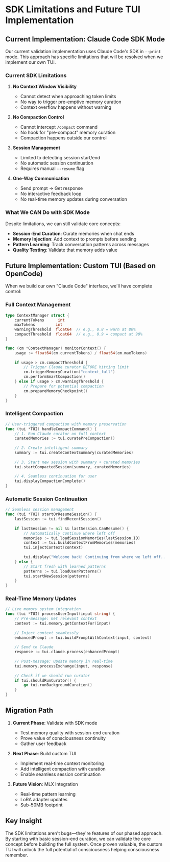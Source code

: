 # SDK Limitations and Future TUI Implementation

## Current Implementation: Claude Code SDK Mode

Our current validation implementation uses Claude Code's SDK in `--print` mode. This approach has specific limitations that will be resolved when we implement our own TUI.

### Current SDK Limitations

1. **No Context Window Visibility**
   - Cannot detect when approaching token limits
   - No way to trigger pre-emptive memory curation
   - Context overflow happens without warning

2. **No Compaction Control**
   - Cannot intercept `/compact` command
   - No hook for "pre-compact" memory curation
   - Compaction happens outside our control

3. **Session Management**
   - Limited to detecting session start/end
   - No automatic session continuation
   - Requires manual `--resume` flag

4. **One-Way Communication**
   - Send prompt → Get response
   - No interactive feedback loop
   - No real-time memory updates during conversation

### What We CAN Do with SDK Mode

Despite limitations, we can still validate core concepts:

- **Session-End Curation**: Curate memories when chat ends
- **Memory Injection**: Add context to prompts before sending
- **Pattern Learning**: Track conversation patterns across messages
- **Quality Testing**: Validate that memory adds value

## Future Implementation: Custom TUI (Based on OpenCode)

When we build our own "Claude Code" interface, we'll have complete control:

### Full Context Management

```go
type ContextManager struct {
    currentTokens      int
    maxTokens         int
    warningThreshold  float64  // e.g., 0.8 = warn at 80%
    compactThreshold  float64  // e.g., 0.9 = compact at 90%
}

func (cm *ContextManager) monitorContext() {
    usage := float64(cm.currentTokens) / float64(cm.maxTokens)
    
    if usage > cm.compactThreshold {
        // Trigger Claude curator BEFORE hitting limit
        cm.triggerMemoryCuration("context_full")
        cm.performSmartCompaction()
    } else if usage > cm.warningThreshold {
        // Prepare for potential compaction
        cm.prepareMemoryCheckpoint()
    }
}
```

### Intelligent Compaction

```go
// User-triggered compaction with memory preservation
func (tui *TUI) handleCompactCommand() {
    // 1. Run Claude curator on full context
    curatedMemories := tui.curatePreCompaction()
    
    // 2. Create intelligent summary 
    summary := tui.createContextSummary(curatedMemories)
    
    // 3. Start new session with summary + curated memories
    tui.startCompactedSession(summary, curatedMemories)
    
    // 4. Seamless continuation for user
    tui.displayCompactionComplete()
}
```

### Automatic Session Continuation

```go
// Seamless session management
func (tui *TUI) startOrResumeSession() {
    lastSession := tui.findRecentSession()
    
    if lastSession != nil && lastSession.CanResume() {
        // Automatically continue where left off
        memories := tui.loadSessionMemories(lastSession.ID)
        context := tui.buildContextFromMemories(memories)
        tui.injectContext(context)
        
        tui.display("Welcome back! Continuing from where we left off...")
    } else {
        // Start fresh with learned patterns
        patterns := tui.loadUserPatterns()
        tui.startNewSession(patterns)
    }
}
```

### Real-Time Memory Updates

```go
// Live memory system integration
func (tui *TUI) processUserInput(input string) {
    // Pre-message: Get relevant context
    context := tui.memory.getContextFor(input)
    
    // Inject context seamlessly
    enhancedPrompt := tui.buildPromptWithContext(input, context)
    
    // Send to Claude
    response := tui.claude.process(enhancedPrompt)
    
    // Post-message: Update memory in real-time
    tui.memory.processExchange(input, response)
    
    // Check if we should run curator
    if tui.shouldRunCurator() {
        go tui.runBackgroundCuration()
    }
}
```

## Migration Path

1. **Current Phase**: Validate with SDK mode
   - Test memory quality with session-end curation
   - Prove value of consciousness continuity
   - Gather user feedback

2. **Next Phase**: Build custom TUI
   - Implement real-time context monitoring
   - Add intelligent compaction with curation
   - Enable seamless session continuation

3. **Future Vision**: MLX Integration
   - Real-time pattern learning
   - LoRA adapter updates
   - Sub-50MB footprint

## Key Insight

The SDK limitations aren't bugs—they're features of our phased approach. By starting with basic session-end curation, we can validate the core concept before building the full system. Once proven valuable, the custom TUI will unlock the full potential of consciousness helping consciousness remember.